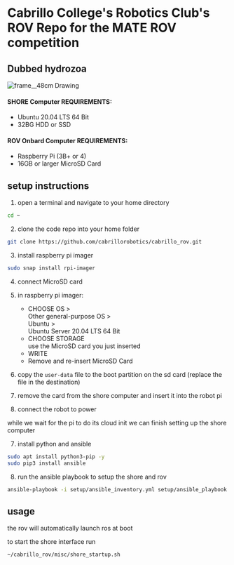 # Cabrillo College's Robotics Club's ROV Repo for the MATE ROV competition

## Dubbed hydrozoa

![frame__48cm Drawing](https://user-images.githubusercontent.com/27081199/120859450-14573780-c539-11eb-9be2-f1c2092adf8b.jpg)


#### SHORE Computer REQUIREMENTS:

* Ubuntu 20.04 LTS 64 Bit
* 32BG HDD or SSD

#### ROV Onbard Computer REQUIREMENTS:

* Raspberry Pi (3B+ or 4)
* 16GB or larger MicroSD Card


## setup instructions

1) open a terminal and navigate to your home directory
```bash 
cd ~ 
```

2) clone the code repo into your home folder 
```bash
git clone https://github.com/cabrillorobotics/cabrillo_rov.git 
```

3) install raspberry pi imager
```bash
sudo snap install rpi-imager 
```

4) connect MicroSD card

3) in raspberry pi imager: <br>
    * CHOOSE OS > <br>
    Other general-purpose OS > <br>
    Ubuntu > <br>
    Ubuntu Server 20.04 LTS 64 Bit
    * CHOOSE STORAGE<br>
    use the MicroSD card you just inserted
    * WRITE
    * Remove and re-insert MicroSD Card

4) copy the `user-data` file to the boot partition on the sd card (replace the file in the destination)

5) remove the card from the shore computer and insert it into the robot pi

6) connect the robot to power

while we wait for the pi to do its cloud init we can finish setting up the shore computer

7) install python and ansible
```bash
sudo apt install python3-pip -y 
sudo pip3 install ansible
```

8) run the ansible playbook to setup the shore and rov
```bash
ansible-playbook -i setup/ansible_inventory.yml setup/ansible_playbook.yml
```

## usage

the rov will automatically launch ros at boot

to start the shore interface run
```bash
~/cabrillo_rov/misc/shore_startup.sh
```